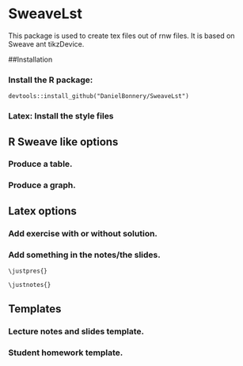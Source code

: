 # SweaveLst
This package is used to create tex files out of rnw files. It is based on Sweave ant tikzDevice.

##Installation

### Install the R package:
`devtools::install_github("DanielBonnery/SweaveLst")`

### Latex: Install the style files

## R Sweave like options

### Produce a table.

### Produce a graph.

## Latex options 

### Add exercise with or without solution.

### Add something in the notes/the slides.

`\justpres{}`

`\justnotes{}`


## Templates

### Lecture notes and slides template.

### Student homework template.


